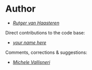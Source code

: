 # Author #

* [_Rutger van Haasteren_](mailto:vhaasteren@gmail.com)

Direct contributions to the code base:

* [_your name here_](mailto:vhaasteren@gmail.com)

Comments, corrections & suggestions:

* [_Michele Vallisneri_](mailto:vallis@vallis.org)
